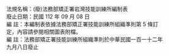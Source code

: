 法規名稱：(廢)法務部矯正署岩灣技能訓練所編制表  
廢止日期：民國 112 年 09 月 08 日  
編 註：本編制表依據法務部矯正署技能訓練所組織準則第 5 條訂  
定，內容請參閱相關圖表附檔。  
編 註：法務部矯正署技能訓練所組織準則於中華民國一百一十二年  
九月八日廢止  


